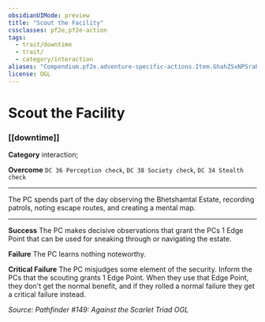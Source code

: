 ```yaml
---
obsidianUIMode: preview
title: "Scout the Facility"
cssclasses: pf2e,pf2e-action
tags:
  - trait/downtime
  - trait/
  - category/interaction
aliases: "Compendium.pf2e.adventure-specific-actions.Item.GhahZSxNPSrabaA6"
license: OGL
---
```

# Scout the Facility

### [[downtime]]

**Category** interaction; 




**Overcome** `DC 36 Perception check`, `DC 38 Society check`, `DC 34 Stealth check`

* * *

The PC spends part of the day observing the Bhetshamtal Estate, recording patrols, noting escape routes, and creating a mental map.

* * *

**Success** The PC makes decisive observations that grant the PCs 1 Edge Point that can be used for sneaking through or navigating the estate.

**Failure** The PC learns nothing noteworthy.

**Critical Failure** The PC misjudges some element of the security. Inform the PCs that the scouting grants 1 Edge Point. When they use that Edge Point, they don't get the normal benefit, and if they rolled a normal failure they get a critical failure instead.

*Source: Pathfinder #149: Against the Scarlet Triad*
*OGL*
